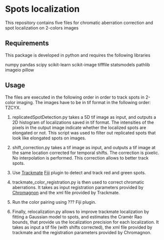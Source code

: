 # Spots localization

This repository contains five files for chromatic aberration correction and spot localization on 2-colors images


## Requirements

This package is developed in python and requires the following libraries

numpy
pandas
scipy
scikit-learn
scikit-image
tifffile
statsmodels
pathlib
imageio
pillow


## Usage

The files are executed in the following order in order to track spots in 2-color imaging. The images have to be in tif format in the following order: TZCYX.


1. replicatedSpotDetection.py takes a 5D tif image as input, and outputs a 2D histogram of localizations saved in tif format. The intensities of the pixels in the output image indicate whether the localized spots are elongated or not. This script was used to filter out replicated spots that look like elongated spots on images.

2. shift_correction.py takes a tif image as input, and outputs a tif image at the same location corrected for temporal shifts. The correction is pixelic. No interpolation is performed. This correction allows to better track spots.

3. Use [Trackmate](https://github.com/trackmate-sc) [Fiji](https://imagej.net/software/fiji/) plugin to detect and track red and green spots.

4. trackmate_color_registration.py is then used to correct chromatic aberrations. It takes as input registration parameters provided by [Chromagnon](https://github.com/macronucleus/Chromagnon) and the xml file provided by Trackmate.

5. Run the color pairing using ??? Fiji plugin.

5. Finally, relocalization.py allows to improve trackmate localization by fitting a Gaussian model to spots, and estimates the Cramér Rao bounds, that provide us the localization precision for each localization. It takes as input a tif file (with shifts corrected), the xml file provided by trackmate and the registration parameters provided by Chromagnon.

